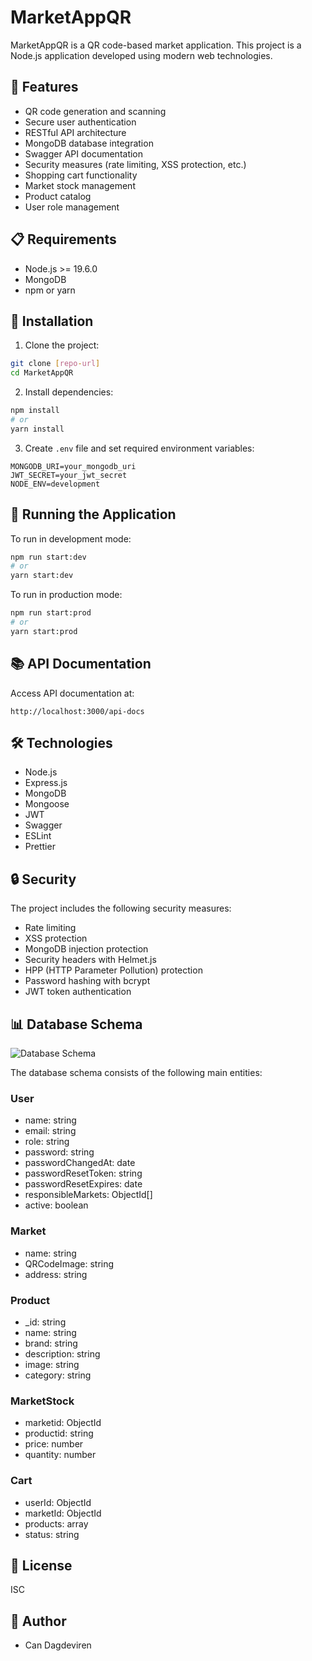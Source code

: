 # MarketAppQR

MarketAppQR is a QR code-based market application. This project is a Node.js application developed using modern web technologies.

## 🚀 Features

- QR code generation and scanning
- Secure user authentication
- RESTful API architecture
- MongoDB database integration
- Swagger API documentation
- Security measures (rate limiting, XSS protection, etc.)
- Shopping cart functionality
- Market stock management
- Product catalog
- User role management

## 📋 Requirements

- Node.js >= 19.6.0
- MongoDB
- npm or yarn

## 🔧 Installation

1. Clone the project:
```bash
git clone [repo-url]
cd MarketAppQR
```

2. Install dependencies:
```bash
npm install
# or
yarn install
```

3. Create `.env` file and set required environment variables:
```
MONGODB_URI=your_mongodb_uri
JWT_SECRET=your_jwt_secret
NODE_ENV=development
```

## 🚀 Running the Application

To run in development mode:
```bash
npm run start:dev
# or
yarn start:dev
```

To run in production mode:
```bash
npm run start:prod
# or
yarn start:prod
```

## 📚 API Documentation

Access API documentation at:
```
http://localhost:3000/api-docs
```

## 🛠️ Technologies

- Node.js
- Express.js
- MongoDB
- Mongoose
- JWT
- Swagger
- ESLint
- Prettier

## 🔒 Security

The project includes the following security measures:
- Rate limiting
- XSS protection
- MongoDB injection protection
- Security headers with Helmet.js
- HPP (HTTP Parameter Pollution) protection
- Password hashing with bcrypt
- JWT token authentication

## 📊 Database Schema

![Database Schema](https://www.mermaidchart.com/raw/5b7bb94c-218c-46ae-a586-5d73585af9a9?theme=light&version=v0.1&format=svg)

The database schema consists of the following main entities:

### User
- name: string
- email: string
- role: string
- password: string
- passwordChangedAt: date
- passwordResetToken: string
- passwordResetExpires: date
- responsibleMarkets: ObjectId[]
- active: boolean

### Market
- name: string
- QRCodeImage: string
- address: string

### Product
- _id: string
- name: string
- brand: string
- description: string
- image: string
- category: string

### MarketStock
- marketid: ObjectId
- productid: string
- price: number
- quantity: number

### Cart
- userId: ObjectId
- marketId: ObjectId
- products: array
- status: string

## 📝 License

ISC

## 👥 Author

- Can Dagdeviren

